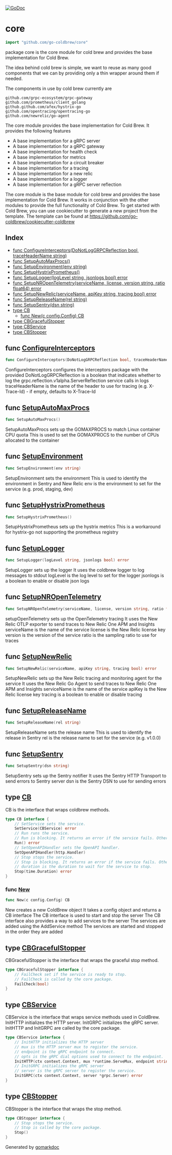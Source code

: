 <!-- Code generated by gomarkdoc. DO NOT EDIT -->

[![GoDoc](https://img.shields.io/badge/pkg.go.dev-doc-blue)](http://pkg.go.dev/github.com/go-coldbrew/core)



# core

```go
import "github.com/go-coldbrew/core"
```

package core is the core module for cold brew and provides the base implementation for Cold Brew.

The idea behind cold brew is simple, we want to reuse as many good components that we can by providing only a thin wrapper around them if needed.

The components in use by cold brew currently are

```
github.com/grpc-ecosystem/grpc-gateway
github.com/prometheus/client_golang
github.github.com/afex/hystrix-go
github.com/opentracing/opentracing-go
github.com/newrelic/go-agent
```

The core module provides the base implementation for Cold Brew. It provides the following features

- A base implementation for a gRPC server
- A base implementation for a gRPC gateway
- A base implementation for health check
- A base implementation for metrics
- A base implementation for a circuit breaker
- A base implementation for a tracing
- A base implementation for a new relic
- A base implementation for a logger
- A base implementation for a gRPC server reflection

The core module is the base module for cold brew and provides the base implementation for Cold Brew. It works in conjunction with the other modules to provide the full functionality of Cold Brew. To get started with Cold Brew, you can use cookiecutter to generate a new project from the template. The template can be found at https://github.com/go-coldbrew/cookiecutter-coldbrew

## Index

- [func ConfigureInterceptors\(DoNotLogGRPCReflection bool, traceHeaderName string\)](<#ConfigureInterceptors>)
- [func SetupAutoMaxProcs\(\)](<#SetupAutoMaxProcs>)
- [func SetupEnvironment\(env string\)](<#SetupEnvironment>)
- [func SetupHystrixPrometheus\(\)](<#SetupHystrixPrometheus>)
- [func SetupLogger\(logLevel string, jsonlogs bool\) error](<#SetupLogger>)
- [func SetupNROpenTelemetry\(serviceName, license, version string, ratio float64\) error](<#SetupNROpenTelemetry>)
- [func SetupNewRelic\(serviceName, apiKey string, tracing bool\) error](<#SetupNewRelic>)
- [func SetupReleaseName\(rel string\)](<#SetupReleaseName>)
- [func SetupSentry\(dsn string\)](<#SetupSentry>)
- [type CB](<#CB>)
  - [func New\(c config.Config\) CB](<#New>)
- [type CBGracefulStopper](<#CBGracefulStopper>)
- [type CBService](<#CBService>)
- [type CBStopper](<#CBStopper>)


<a name="ConfigureInterceptors"></a>
## func [ConfigureInterceptors](<https://github.com/go-coldbrew/core/blob/main/initializers.go#L201>)

```go
func ConfigureInterceptors(DoNotLogGRPCReflection bool, traceHeaderName string)
```

ConfigureInterceptors configures the interceptors package with the provided DoNotLogGRPCReflection is a boolean that indicates whether to log the grpc.reflection.v1alpha.ServerReflection service calls in logs traceHeaderName is the name of the header to use for tracing \(e.g. X\-Trace\-Id\) \- if empty, defaults to X\-Trace\-Id

<a name="SetupAutoMaxProcs"></a>
## func [SetupAutoMaxProcs](<https://github.com/go-coldbrew/core/blob/main/initializers.go#L212>)

```go
func SetupAutoMaxProcs()
```

SetupAutoMaxProcs sets up the GOMAXPROCS to match Linux container CPU quota This is used to set the GOMAXPROCS to the number of CPUs allocated to the container

<a name="SetupEnvironment"></a>
## func [SetupEnvironment](<https://github.com/go-coldbrew/core/blob/main/initializers.go#L91>)

```go
func SetupEnvironment(env string)
```

SetupEnvironment sets the environment This is used to identify the environment in Sentry and New Relic env is the environment to set for the service \(e.g. prod, staging, dev\)

<a name="SetupHystrixPrometheus"></a>
## func [SetupHystrixPrometheus](<https://github.com/go-coldbrew/core/blob/main/initializers.go#L193>)

```go
func SetupHystrixPrometheus()
```

SetupHystrixPrometheus sets up the hystrix metrics This is a workaround for hystrix\-go not supporting the prometheus registry

<a name="SetupLogger"></a>
## func [SetupLogger](<https://github.com/go-coldbrew/core/blob/main/initializers.go#L67>)

```go
func SetupLogger(logLevel string, jsonlogs bool) error
```

SetupLogger sets up the logger It uses the coldbrew logger to log messages to stdout logLevel is the log level to set for the logger jsonlogs is a boolean to enable or disable json logs

<a name="SetupNROpenTelemetry"></a>
## func [SetupNROpenTelemetry](<https://github.com/go-coldbrew/core/blob/main/initializers.go#L137>)

```go
func SetupNROpenTelemetry(serviceName, license, version string, ratio float64) error
```

setupOpenTelemetry sets up the OpenTelemetry tracing It uses the New Relic OTLP exporter to send traces to New Relic One APM and Insights serviceName is the name of the service license is the New Relic license key version is the version of the service ratio is the sampling ratio to use for traces

<a name="SetupNewRelic"></a>
## func [SetupNewRelic](<https://github.com/go-coldbrew/core/blob/main/initializers.go#L42>)

```go
func SetupNewRelic(serviceName, apiKey string, tracing bool) error
```

SetupNewRelic sets up the New Relic tracing and monitoring agent for the service It uses the New Relic Go Agent to send traces to New Relic One APM and Insights serviceName is the name of the service apiKey is the New Relic license key tracing is a boolean to enable or disable tracing

<a name="SetupReleaseName"></a>
## func [SetupReleaseName](<https://github.com/go-coldbrew/core/blob/main/initializers.go#L100>)

```go
func SetupReleaseName(rel string)
```

SetupReleaseName sets the release name This is used to identify the release in Sentry rel is the release name to set for the service \(e.g. v1.0.0\)

<a name="SetupSentry"></a>
## func [SetupSentry](<https://github.com/go-coldbrew/core/blob/main/initializers.go#L82>)

```go
func SetupSentry(dsn string)
```

SetupSentry sets up the Sentry notifier It uses the Sentry HTTP Transport to send errors to Sentry server dsn is the Sentry DSN to use for sending errors

<a name="CB"></a>
## type [CB](<https://github.com/go-coldbrew/core/blob/main/types.go#L42-L54>)

CB is the interface that wraps coldbrew methods.

```go
type CB interface {
    // SetService sets the service.
    SetService(CBService) error
    // Run runs the service.
    // Run is blocking. It returns an error if the service fails. Otherwise, it returns nil.
    Run() error
    // SetOpenAPIHandler sets the OpenAPI handler.
    SetOpenAPIHandler(http.Handler)
    // Stop stops the service.
    // Stop is blocking. It returns an error if the service fails. Otherwise, it returns nil.
    // duration is the duration to wait for the service to stop.
    Stop(time.Duration) error
}
```

<a name="New"></a>
### func [New](<https://github.com/go-coldbrew/core/blob/main/core.go#L414>)

```go
func New(c config.Config) CB
```

New creates a new ColdBrew object It takes a config object and returns a CB interface The CB interface is used to start and stop the server The CB interface also provides a way to add services to the server The services are added using the AddService method The services are started and stopped in the order they are added

<a name="CBGracefulStopper"></a>
## type [CBGracefulStopper](<https://github.com/go-coldbrew/core/blob/main/types.go#L28-L32>)

CBGracefulStopper is the interface that wraps the graceful stop method.

```go
type CBGracefulStopper interface {
    // FailCheck set if the service is ready to stop.
    // FailCheck is called by the core package.
    FailCheck(bool)
}
```

<a name="CBService"></a>
## type [CBService](<https://github.com/go-coldbrew/core/blob/main/types.go#L16-L25>)

CBService is the interface that wraps service methods used in ColdBrew. InitHTTP initializes the HTTP server. InitGRPC initializes the gRPC server. InitHTTP and InitGRPC are called by the core package.

```go
type CBService interface {
    // InitHTTP initializes the HTTP server
    // mux is the HTTP server mux to register the service.
    // endpoint is the gRPC endpoint to connect.
    // opts is the gRPC dial options used to connect to the endpoint.
    InitHTTP(ctx context.Context, mux *runtime.ServeMux, endpoint string, opts []grpc.DialOption) error
    // InitGRPC initializes the gRPC server
    // server is the gRPC server to register the service.
    InitGRPC(ctx context.Context, server *grpc.Server) error
}
```

<a name="CBStopper"></a>
## type [CBStopper](<https://github.com/go-coldbrew/core/blob/main/types.go#L35-L39>)

CBStopper is the interface that wraps the stop method.

```go
type CBStopper interface {
    // Stop stops the service.
    // Stop is called by the core package.
    Stop()
}
```

Generated by [gomarkdoc](<https://github.com/princjef/gomarkdoc>)
